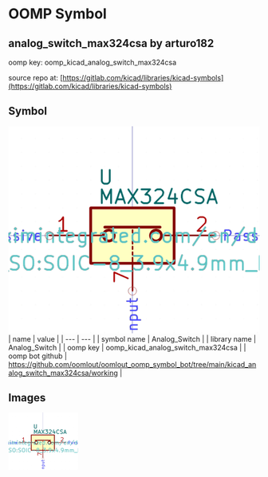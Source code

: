 # OOMP Symbol  
## analog_switch_max324csa  by arturo182  
  
oomp key: oomp_kicad_analog_switch_max324csa  
  
source repo at: [https://gitlab.com/kicad/libraries/kicad-symbols](https://gitlab.com/kicad/libraries/kicad-symbols)  
## Symbol  
  
[![working.png](working_600.png)](working.png)  
| name | value | 
| --- | --- | 
| symbol name | Analog_Switch | 
| library name | Analog_Switch | 
| oomp key | oomp_kicad_analog_switch_max324csa | 
| oomp bot github | https://github.com/oomlout/oomlout_oomp_symbol_bot/tree/main/kicad_analog_switch_max324csa/working | 
## Images  
  
[![working.png](working_140.png)](working.png)  
